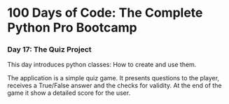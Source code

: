 # 100 Days of Code: The Complete Python Pro Bootcamp

### Day 17: The Quiz Project

This day introduces python classes: How to create and use them.

The application is a simple quiz game. It presents questions to the player, receives a True/False answer and the checks for validity.
At the end of the game it show a detailed score for the user.
